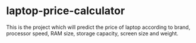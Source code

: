 # laptop-price-calculator
This is the project which will predict the price of laptop according to brand, processor speed, RAM size, storage capacity, screen size and weight. 
